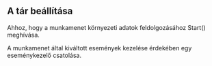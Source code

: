 ## <a name="setting-up-the-library"></a>A tár beállítása

Ahhoz, hogy a munkamenet környezeti adatok feldolgozásához Start() meghívása.

A munkamenet által kiváltott események kezelése érdekében egy eseménykezelő csatolása.
